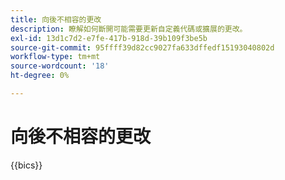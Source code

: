 ```yaml
---
title: 向後不相容的更改
description: 瞭解如何斷開可能需要更新自定義代碼或擴展的更改。
exl-id: 13d1c7d2-e7fe-417b-918d-39b109f3be5b
source-git-commit: 95ffff39d82cc9027fa633dffedf15193040802d
workflow-type: tm+mt
source-wordcount: '18'
ht-degree: 0%

---
```


# 向後不相容的更改

{{bics}}
